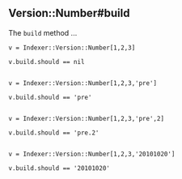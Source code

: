 ## Version::Number#build

The `build` method ...

    v = Indexer::Version::Number[1,2,3]

    v.build.should == nil


    v = Indexer::Version::Number[1,2,3,'pre']

    v.build.should == 'pre'


    v = Indexer::Version::Number[1,2,3,'pre',2]

    v.build.should == 'pre.2'


    v = Indexer::Version::Number[1,2,3,'20101020']

    v.build.should == '20101020'

